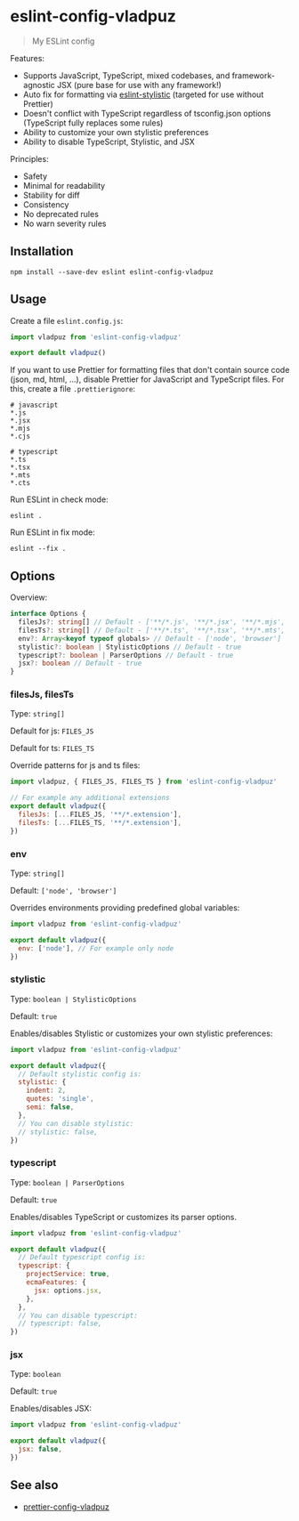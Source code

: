 # eslint-config-vladpuz

> My ESLint config

Features:

- Supports JavaScript, TypeScript, mixed codebases, and framework-agnostic JSX
  (pure base for use with any framework!)
- Auto fix for formatting via
  [eslint-stylistic](https://github.com/eslint-stylistic/eslint-stylistic)
  (targeted for use without Prettier)
- Doesn't conflict with TypeScript regardless of tsconfig.json options
  (TypeScript fully replaces some rules)
- Ability to customize your own stylistic preferences
- Ability to disable TypeScript, Stylistic, and JSX

Principles:

- Safety
- Minimal for readability
- Stability for diff
- Consistency
- No deprecated rules
- No warn severity rules

## Installation

```shell
npm install --save-dev eslint eslint-config-vladpuz
```

## Usage

Create a file `eslint.config.js`:

```javascript
import vladpuz from 'eslint-config-vladpuz'

export default vladpuz()
```

If you want to use Prettier for formatting files that don't contain source code
(json, md, html, ...), disable Prettier for JavaScript and TypeScript files. For
this, create a file `.prettierignore`:

```ignore
# javascript
*.js
*.jsx
*.mjs
*.cjs

# typescript
*.ts
*.tsx
*.mts
*.cts
```

Run ESLint in check mode:

```shell
eslint .
```

Run ESLint in fix mode:

```shell
eslint --fix .
```

## Options

Overview:

```typescript
interface Options {
  filesJs?: string[] // Default - ['**/*.js', '**/*.jsx', '**/*.mjs', '**/*.cjs']
  filesTs?: string[] // Default - ['**/*.ts', '**/*.tsx', '**/*.mts', '**/*.cts']
  env?: Array<keyof typeof globals> // Default - ['node', 'browser']
  stylistic?: boolean | StylisticOptions // Default - true
  typescript?: boolean | ParserOptions // Default - true
  jsx?: boolean // Default - true
}
```

### filesJs, filesTs

Type: `string[]`

Default for js: `FILES_JS`

Default for ts: `FILES_TS`

Override patterns for js and ts files:

```javascript
import vladpuz, { FILES_JS, FILES_TS } from 'eslint-config-vladpuz'

// For example any additional extensions
export default vladpuz({
  filesJs: [...FILES_JS, '**/*.extension'],
  filesTs: [...FILES_TS, '**/*.extension'],
})
```

### env

Type: `string[]`

Default: `['node', 'browser']`

Overrides environments providing predefined global variables:

```javascript
import vladpuz from 'eslint-config-vladpuz'

export default vladpuz({
  env: ['node'], // For example only node
})
```

### stylistic

Type: `boolean | StylisticOptions`

Default: `true`

Enables/disables Stylistic or customizes your own stylistic preferences:

```javascript
import vladpuz from 'eslint-config-vladpuz'

export default vladpuz({
  // Default stylistic config is:
  stylistic: {
    indent: 2,
    quotes: 'single',
    semi: false,
  },
  // You can disable stylistic:
  // stylistic: false,
})
```

### typescript

Type: `boolean | ParserOptions`

Default: `true`

Enables/disables TypeScript or customizes its parser options.

```javascript
import vladpuz from 'eslint-config-vladpuz'

export default vladpuz({
  // Default typescript config is:
  typescript: {
    projectService: true,
    ecmaFeatures: {
      jsx: options.jsx,
    },
  },
  // You can disable typescript:
  // typescript: false,
})
```

### jsx

Type: `boolean`

Default: `true`

Enables/disables JSX:

```javascript
import vladpuz from 'eslint-config-vladpuz'

export default vladpuz({
  jsx: false,
})
```

## See also

- [prettier-config-vladpuz](https://github.com/vladpuz/prettier-config-vladpuz)
